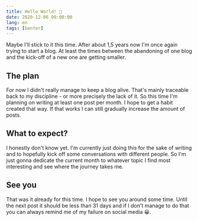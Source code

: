 ```yaml
---
title: Hello World! 👋
date: 2020-12-06 00:00:00
lang: en
tags: [banter]
---
```


Maybe I'll stick to it this time.
After about 1,5 years now I'm once again trying to start a blog. At least the times between the abandoning of one blog and the kick-off of a new one are getting smaller.

## The plan

For now I didn't really manage to keep a blog alive.
That's mainly traceable back to my discipline - or more precisely the lack of it.
So this time I'm planning on writing at least one post per month. I hope to get a habit created that way. If that works I can still gradually increase the amount of posts.

## What to expect?
I honestly don't know yet. I'm currently just doing this for the sake of writing and to hopefully kick off some conversations with different people. So I'm just gonna dedicate the current month to whatever topic I find most interesting and see where the journey takes me.

## See you
That was it already for this time. I hope to see you around some time.
Until the next post it should be less than 31 days and if I don't manage to do that you can always remind me of my failure on social media 😀.

